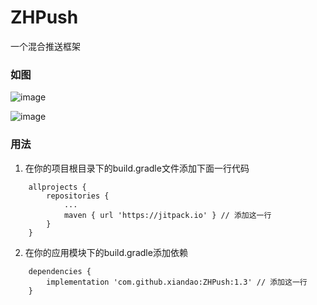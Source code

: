 # ZHPush
一个混合推送框架

### 如图

![image](pic/code.png)

![image](pic/logcat.png)


### 用法

1. 在你的项目根目录下的build.gradle文件添加下面一行代码

```
    allprojects {
        repositories {
            ...
            maven { url 'https://jitpack.io' } // 添加这一行
        }
    }
```

2. 在你的应用模块下的build.gradle添加依赖

```
    dependencies {
        implementation 'com.github.xiandao:ZHPush:1.3' // 添加这一行
    }
```

  
  
